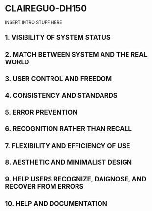 # CLAIREGUO-DH150
INSERT INTRO STUFF HERE

## 1. VISIBILITY OF SYSTEM STATUS
## 2. MATCH BETWEEN SYSTEM AND THE REAL WORLD
## 3. USER CONTROL AND FREEDOM
## 4. CONSISTENCY AND STANDARDS
## 5. ERROR PREVENTION
## 6. RECOGNITION RATHER THAN RECALL
## 7. FLEXIBILITY AND EFFICIENCY OF USE
## 8. AESTHETIC AND MINIMALIST DESIGN
## 9. HELP USERS RECOGNIZE, DAIGNOSE, AND RECOVER FROM ERRORS
## 10. HELP AND DOCUMENTATION
